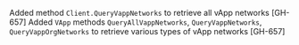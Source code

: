 Added method `Client.QueryVappNetworks` to retrieve all vApp networks [GH-657]
Added `VApp` methods `QueryAllVappNetworks`, `QueryVappNetworks`, `QueryVappOrgNetworks` to retrieve various types of vApp networks [GH-657]
